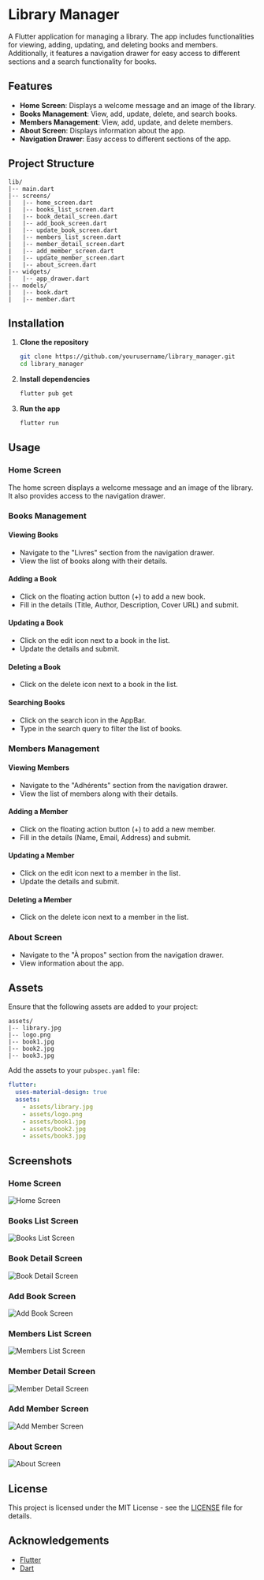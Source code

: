 
# Library Manager

A Flutter application for managing a library. The app includes functionalities for viewing, adding, updating, and deleting books and members. Additionally, it features a navigation drawer for easy access to different sections and a search functionality for books.

## Features

- **Home Screen**: Displays a welcome message and an image of the library.
- **Books Management**: View, add, update, delete, and search books.
- **Members Management**: View, add, update, and delete members.
- **About Screen**: Displays information about the app.
- **Navigation Drawer**: Easy access to different sections of the app.

## Project Structure

```
lib/
|-- main.dart
|-- screens/
|   |-- home_screen.dart
|   |-- books_list_screen.dart
|   |-- book_detail_screen.dart
|   |-- add_book_screen.dart
|   |-- update_book_screen.dart
|   |-- members_list_screen.dart
|   |-- member_detail_screen.dart
|   |-- add_member_screen.dart
|   |-- update_member_screen.dart
|   |-- about_screen.dart
|-- widgets/
|   |-- app_drawer.dart
|-- models/
|   |-- book.dart
|   |-- member.dart
```

## Installation

1. **Clone the repository**
   ```sh
   git clone https://github.com/yourusername/library_manager.git
   cd library_manager
   ```

2. **Install dependencies**
   ```sh
   flutter pub get
   ```

3. **Run the app**
   ```sh
   flutter run
   ```

## Usage

### Home Screen

The home screen displays a welcome message and an image of the library. It also provides access to the navigation drawer.

### Books Management

#### Viewing Books

- Navigate to the "Livres" section from the navigation drawer.
- View the list of books along with their details.

#### Adding a Book

- Click on the floating action button (+) to add a new book.
- Fill in the details (Title, Author, Description, Cover URL) and submit.

#### Updating a Book

- Click on the edit icon next to a book in the list.
- Update the details and submit.

#### Deleting a Book

- Click on the delete icon next to a book in the list.

#### Searching Books

- Click on the search icon in the AppBar.
- Type in the search query to filter the list of books.

### Members Management

#### Viewing Members

- Navigate to the "Adhérents" section from the navigation drawer.
- View the list of members along with their details.

#### Adding a Member

- Click on the floating action button (+) to add a new member.
- Fill in the details (Name, Email, Address) and submit.

#### Updating a Member

- Click on the edit icon next to a member in the list.
- Update the details and submit.

#### Deleting a Member

- Click on the delete icon next to a member in the list.

### About Screen

- Navigate to the "À propos" section from the navigation drawer.
- View information about the app.

## Assets

Ensure that the following assets are added to your project:

```
assets/
|-- library.jpg
|-- logo.png
|-- book1.jpg
|-- book2.jpg
|-- book3.jpg
```

Add the assets to your `pubspec.yaml` file:

```yaml
flutter:
  uses-material-design: true
  assets:
    - assets/library.jpg
    - assets/logo.png
    - assets/book1.jpg
    - assets/book2.jpg
    - assets/book3.jpg
```

## Screenshots

### Home Screen
![Home Screen](assets/home_screen.png)

### Books List Screen
![Books List Screen](assets/books_list_screen.png)

### Book Detail Screen
![Book Detail Screen](assets/book_detail_screen.png)

### Add Book Screen
![Add Book Screen](assets/add_book_screen.png)

### Members List Screen
![Members List Screen](assets/members_list_screen.png)

### Member Detail Screen
![Member Detail Screen](assets/member_detail_screen.png)

### Add Member Screen
![Add Member Screen](assets/add_member_screen.png)

### About Screen
![About Screen](assets/about_screen.png)

## License

This project is licensed under the MIT License - see the [LICENSE](LICENSE) file for details.

## Acknowledgements

- [Flutter](https://flutter.dev/)
- [Dart](https://dart.dev/)
